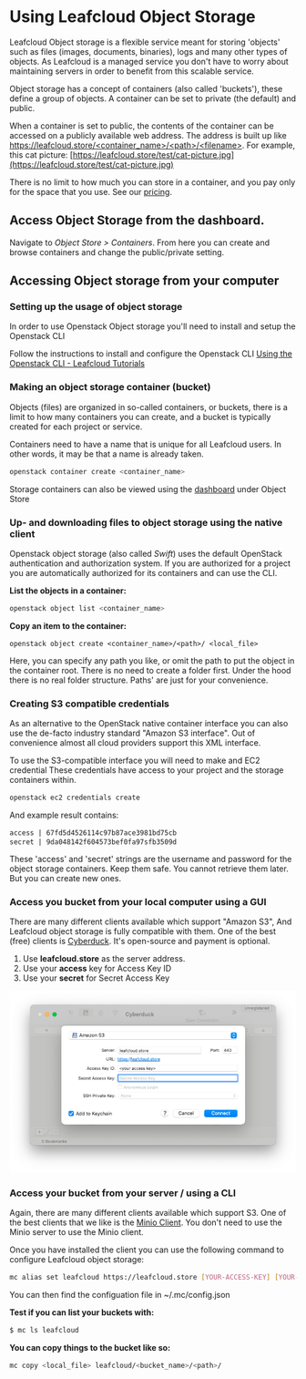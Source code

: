 # Using Leafcloud Object Storage
Leafcloud Object storage is a flexible service meant for storing 'objects' such as files (images, documents, binaries), logs and many other types of objects. As Leafcloud is a managed service you don't have to worry about maintaining servers in order to benefit from this scalable service.

Object storage has a concept of containers (also called 'buckets'), these define a group of objects. A container can be set to private (the default) and public. 

When a container is set to public, the contents of the container can be accessed on a publicly available web address. The address is built up like [https://leafcloud.store/<container_name\>/<path\>/<filename\>](https://leafcloud.store/container_name/path/filename.ext). For example, this cat picture: [https://leafcloud.store/test/cat-picture.jpg](https://leafcloud.store/test/cat-picture.jpg)

There is no limit to how much you can store in a container, and you pay only for the space that you use. See our [pricing](https://www.leaf.cloud/pricing).

## Access Object Storage from the dashboard.
Navigate to *Object Store > Containers*. From here you can create and browse containers and change the public/private setting.

## Accessing Object storage from your computer

### Setting up the usage of object storage
In order to use Openstack Object storage you'll need to install and setup the Openstack CLI

Follow the instructions to install and configure the Openstack CLI  [Using the Openstack CLI - Leafcloud Tutorials](https://docs.leaf.cloud/en/latest/Getting-Started/Using-Openstack-CLI/)


### Making an object storage container (bucket)
Objects (files) are organized in so-called containers, or buckets, there is a limit to how many containers you can create, and a bucket is typically created for each project or service.

Containers need to have a name that is unique for all Leafcloud users. In other words, it may be that a name is already taken. 

```sh
openstack container create <container_name>
```

Storage containers can also be viewed using the [dashboard](https://create.leaf.cloud/project/containers/)  under Object Store

### Up- and downloading files to object storage using the native client
Openstack object storage (also called *Swift*) uses the default OpenStack authentication and authorization system. If you are authorized for a project you are automatically authorized for its containers and can use the CLI.

**List the objects in a container:**
```sh
openstack object list <container_name>
```

**Copy an item to the container:**
```
openstack object create <container_name>/<path>/ <local_file>
```
Here, you can specify any path you like, or omit the path to put the object in the container root. There is no need to create a folder first. Under the hood there is no real folder structure. Paths' are just for your convenience.

### Creating S3 compatible credentials
As an alternative to the OpenStack native container interface you can also use the de-facto industry standard "Amazon S3 interface". Out of convenience almost all cloud providers support this XML interface.

To use the S3-compatible interface you will need to make and EC2 credential These credentials have access to your project and the storage containers within.

```sh
openstack ec2 credentials create
```

And example result contains:
```text
access | 67fd5d4526114c97b87ace3981bd75cb
secret | 9da048142f604573bef0fa97sfb3509d                                                                                                         
```

These 'access' and 'secret' strings are the username and password for the object storage containers. Keep them safe. You cannot retrieve them later. But you can create new ones.

### Access you bucket from your local computer using a GUI
There are many different clients available which support "Amazon S3", And Leafcloud object storage is fully compatible with them. One of the best (free) clients is [Cyberduck](https://cyberduck.io/download/). It's open-source and payment is optional. 

1. Use **leafcloud.store** as the server address.
2. Use your **access** key for Access Key ID
3. Use your **secret** for Secret Access Key


![cyberduck](./configure_cyberduck.png)


### Access your bucket from your server / using a CLI 
Again, there are many different clients available which support S3. One of the best clients that we like is the [Minio Client](https://docs.min.io/docs/minio-client-complete-guide.html). You don't need to use the Minio server to use the Minio client.

Once you have installed the client you can use the following command to configure Leafcloud object storage:
```sh
mc alias set leafcloud https://leafcloud.store [YOUR-ACCESS-KEY] [YOUR-SECRET-KEY]
```
You can then find the configuation file in ~/.mc/config.json

**Test if you can list your buckets with:**
```sh
$ mc ls leafcloud
```

**You can copy things to the bucket like so:**
```sh
mc copy <local_file> leafcloud/<bucket_name>/<path>/
```
